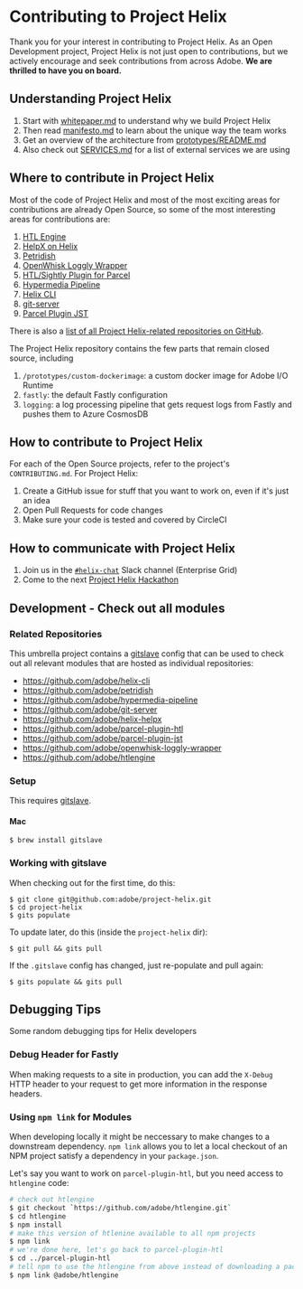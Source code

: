 # Contributing to Project Helix

Thank you for your interest in contributing to Project Helix. As an Open Development project, Project Helix is not just open to contributions, but we actively encourage and seek contributions from across Adobe. **We are thrilled to have you on board.**

## Understanding Project Helix

1. Start with [whitepaper.md](whitepaper.md) to understand why we build Project Helix
2. Then read [manifesto.md](manifesto.md) to learn about the unique way the team works
3. Get an overview of the architecture from [prototypes/README.md](prototypes/README.md)
4. Also check out [SERVICES.md](SERVICES.md) for a list of external services we are using

## Where to contribute in Project Helix

Most of the code of Project Helix and most of the most exciting areas for contributions are already Open Source, so some of the most interesting areas for contributions are:

1. [HTL Engine](https://github.com/adobe/htlengine)
2. [HelpX on Helix](https://github.com/adobe/helix-helpx)
3. [Petridish](https://github.com/adobe/petridish)
4. [OpenWhisk Loggly Wrapper](https://github.com/adobe/openwhisk-loggly-wrapper)
5. [HTL/Sightly Plugin for Parcel](https://github.com/adobe/parcel-plugin-htl)
6. [Hypermedia Pipeline](https://github.com/adobe/hypermedia-pipeline)
7. [Helix CLI](https://github.com/adobe/helix-cli)
8. [git-server](https://github.com/adobe/git-server)
9. [Parcel Plugin JST](https://github.com/adobe/parcel-plugin-jst)

There is also a [list of all Project Helix-related repositories on GitHub](https://github.com/search?q=topic%3Ahelix+org%3Aadobe&type=Repositories).

The Project Helix repository contains the few parts that remain closed source, including

1. `/prototypes/custom-dockerimage`: a custom docker image for Adobe I/O Runtime
2. `fastly`: the default Fastly configuration
3. `logging`: a log processing pipeline that gets request logs from Fastly and pushes them to Azure CosmosDB

## How to contribute to Project Helix

For each of the Open Source projects, refer to the project's `CONTRIBUTING.md`. For Project Helix:

1. Create a GitHub issue for stuff that you want to work on, even if it's just an idea
2. Open Pull Requests for code changes
3. Make sure your code is tested and covered by CircleCI

## How to communicate with Project Helix

1. Join us in the [`#helix-chat`](https://adobe.slack.com/messages/C9KD0TT6G/) Slack channel (Enterprise Grid)
2. Come to the next [Project Helix Hackathon](hackathon.md)

## Development - Check out all modules

### Related Repositories

This umbrella project contains a [gitslave](http://gitslave.sourceforge.net) config that can be used to check out all relevant modules that are hosted as individual repositories:

- https://github.com/adobe/helix-cli
- https://github.com/adobe/petridish
- https://github.com/adobe/hypermedia-pipeline
- https://github.com/adobe/git-server
- https://github.com/adobe/helix-helpx
- https://github.com/adobe/parcel-plugin-htl
- https://github.com/adobe/parcel-plugin-jst
- https://github.com/adobe/openwhisk-loggly-wrapper
- https://github.com/adobe/htlengine

### Setup

This requires [gitslave](http://gitslave.sourceforge.net).

#### Mac

    $ brew install gitslave

### Working with gitslave

When checking out for the first time, do this:

    $ git clone git@github.com:adobe/project-helix.git
    $ cd project-helix
    $ gits populate

To update later, do this (inside the `project-helix` dir):

    $ git pull && gits pull


If the `.gitslave` config has changed, just re-populate and pull again:

    $ gits populate && gits pull

## Debugging Tips

Some random debugging tips for Helix developers

### Debug Header for Fastly

When making requests to a site in production, you can add the `X-Debug` HTTP header to your request to get more information in the response headers.

### Using `npm link` for Modules

When developing locally it might be neccessary to make changes to a downstream dependency. `npm link` allows you to let a local checkout of an NPM project satisfy a dependency in your `package.json`.

Let's say you want to work on `parcel-plugin-htl`, but you need access to `htlengine` code:

```bash
# check out htlengine
$ git checkout `https://github.com/adobe/htlengine.git`
$ cd htlengine
$ npm install
# make this version of htlenine available to all npm projects
$ npm link
# we're done here, let's go back to parcel-plugin-htl
$ cd ../parcel-plugin-htl
# tell npm to use the htlengine from above instead of downloading a package from npmjs
$ npm link @adobe/htlengine
```